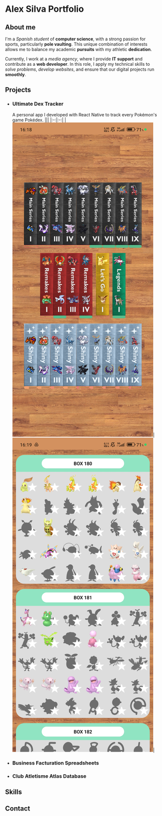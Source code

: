 # Alex Silva Portfolio
## About me
I'm a *Spanish student* of **computer science**, with a strong passion for sports, particularly **pole vaulting**. This unique combination of interests allows me to balance my academic **pursuits** with my athletic **dedication**.

Currently, I work at a *media agency*, where I provide **IT support** and contribute as a **web developer**. In this role, I apply my technical skills to *solve problems*, *develop websites*, and ensure that our digital projects run **smoothly**.
## Projects
- ### Ultimate Dex Tracker
  A personal app I developed with React Native to track every Pokémon's game Pokédex.
  |||
  |:-:|:-:|
  |![Landing page](udt1.jpg)|![Dex tracker](udt2.jpg)|

- ### Business Facturation Spreadsheets
- ### Club Atletisme Atlas Database

## Skills
## Contact
